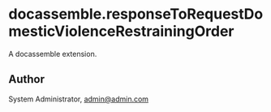 # docassemble.responseToRequestDomesticViolenceRestrainingOrder

A docassemble extension.

## Author

System Administrator, admin@admin.com

